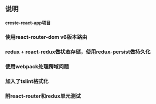 ## 说明

#### creste-react-app项目

### 使用react-router-dom v6版本路由

### redux + react-redux做状态存储，使用redux-persist做持久化

### 使用webpack处理跨域问题

### 加入了tslint格式化

### 附react-router和redux单元测试
